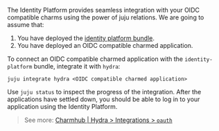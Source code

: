 The Identity Platform provides seamless integration with your OIDC compatible charms using the power of juju relations. We are going to assume that:
1. You have deployed the [identity platform bundle](/t/11916).
2. You have deployed an OIDC compatible charmed application.

To connect an OIDC compatible charmed application with the `identity-platform` bundle, integrate it with `hydra`:

```
juju integrate hydra <OIDC compatible charmed application>
```

Use ```juju status``` to inspect the progress of the integration. After the applications have settled down, you should be able to log in to your application using the Identity Platform.

> See more: [Charmhub | Hydra > Integrations > `oauth`](https://charmhub.io/hydra/integrations)
